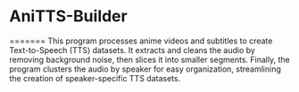 # AniTTS-Builder
=======
This program processes anime videos and subtitles to create Text-to-Speech (TTS) datasets. It extracts and cleans the audio by removing background noise, then slices it into smaller segments. Finally, the program clusters the audio by speaker for easy organization, streamlining the creation of speaker-specific TTS datasets.
